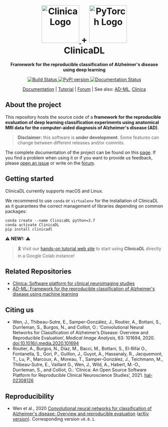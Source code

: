<h1 align="center">
  <a href="http://www.clinica.run">
    <img src="http://www.clinica.run/assets/images/clinica-icon-257x257.png" alt="Clinica Logo" width="120" height="120">
  </a>
  +
  <a href="https://pytorch.org/">
    <img src="https://pytorch.org/assets/images/pytorch-logo.png" alt="PyTorch Logo" width="120" height="120">
  </a>
  <br/>
  ClinicaDL
</h1>

<p align="center"><strong>Framework for the reproducible classification of Alzheimer's disease using deep learning</strong></p>

<p align="center">
  <a href="https://ci.inria.fr/clinicadl/job/AD-DL/job/master/">
    <img src="https://ci.inria.fr/clinicadl/buildStatus/icon?job=AD-DL%2Fmaster" alt="Build Status">
  </a>
  <a href="https://badge.fury.io/py/clinicadl">
    <img src="https://badge.fury.io/py/clinicadl.svg" alt="PyPI version">
  </a>
  <a href='https://clinicadl.readthedocs.io/en/latest/?badge=latest'>
    <img src='https://readthedocs.org/projects/clinicadl/badge/?version=latest' alt='Documentation Status' />
  </a>

</p>

<p align="center">
  <a href="https://clinicadl.readthedocs.io/">Documentation</a> |
  <a href="https://aramislab.paris.inria.fr/clinicadl/tuto/intro.html">Tutorial</a> |
  <a href="https://groups.google.com/forum/#!forum/clinica-user">Forum</a> |
  See also:
  <a href="#related-repositories">AD-ML</a>,
  <a href="#related-repositories">Clinica</a>
</p>


## About the project

This repository hosts the source code of a **framework for the reproducible
evaluation of deep learning classification experiments using anatomical MRI
data for the computer-aided diagnosis of Alzheimer's disease (AD)**.

> **Disclaimer:** this software is **under development**. Some features can
change between different releases and/or commits.

The complete documentation of the project can be found on 
this [page](https://clinicadl.readthedocs.io/). 
If you find a problem when using it or if you want to provide us feedback,
please [open an issue](https://github.com/aramis-lab/ad-dl/issues) or write on
the [forum](https://groups.google.com/forum/#!forum/clinica-user).

## Getting started
ClinicaDL currently supports macOS and Linux.

We recommend to use `conda` or `virtualenv` for the installation of ClinicaDL
as it guarantees the correct management of libraries depending on common
packages:

```{.sourceCode .bash}
conda create --name ClinicaDL python=3.7
conda activate ClinicaDL
pip install clinicadl
```

:warning: **NEW!:** :warning:
> :reminder_ribbon: Visit our [hands-on tutorial web
site](https://aramislab.paris.inria.fr/clinicadl/tuto/intro.html) to start
using **ClinicaDL** directly in a Google Colab instance!

## Related Repositories

- [Clinica: Software platform for clinical neuroimaging studies](https://github.com/aramis-lab/clinica)
- [AD-ML: Framework for the reproducible classification of Alzheimer's disease using machine learning](https://github.com/aramis-lab/AD-ML)

## Citing us

- Wen, J., Thibeau-Sutre, E., Samper-González, J., Routier, A., Bottani, S., Durrleman, S., Burgos, N., and Colliot, O.: ‘Convolutional Neural Networks for Classification of Alzheimer’s Disease: Overview and Reproducible Evaluation’, *Medical Image Analysis*, 63: 101694, 2020. [doi:10.1016/j.media.2020.101694](https://doi.org/10.1016/j.media.2020.101694)
- Routier, A., Burgos, N., Díaz, M., Bacci, M., Bottani, S., El-Rifai O., Fontanella, S., Gori, P., Guillon, J., Guyot, A., Hassanaly, R., Jacquemont, T.,  Lu, P., Marcoux, A.,  Moreau, T., Samper-González, J., Teichmann, M., Thibeau-Sutre, E., Vaillant G., Wen, J., Wild, A., Habert, M.-O., Durrleman, S., and Colliot, O.: ‘Clinica: An Open Source Software Platform for Reproducible Clinical Neuroscience Studies’, 2021. [hal-02308126](https://hal.inria.fr/hal-02308126)


## Reproducibility

- Wen et al., 2020 [Convolutional neural networks for classification of Alzheimer's disease: Overview and reproducible evaluation](https://doi.org/10.1016/j.media.2020.101694)
([arXiv version](https://arxiv.org/abs/1904.07773)). Corresponding version `v0.0.1`.

